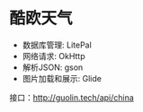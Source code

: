 # 酷欧天气

- 数据库管理: LitePal
- 网络请求: OkHttp
- 解析JSON: gson
- 图片加载和展示: Glide

接口：http://guolin.tech/api/china